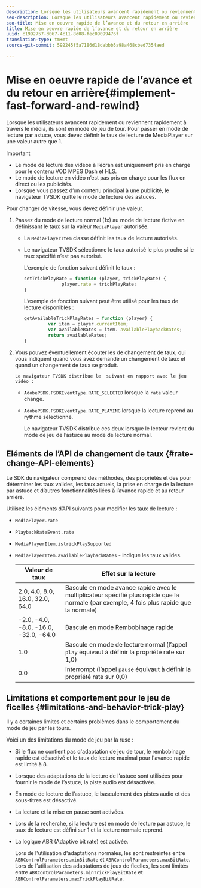```yaml
---
description: Lorsque les utilisateurs avancent rapidement ou reviennent rapidement à travers le média, ils sont en mode de jeu de tour. Pour passer en mode de lecture par astuce, vous devez définir le taux de lecture de MediaPlayer sur une valeur autre que 1.
seo-description: Lorsque les utilisateurs avancent rapidement ou reviennent rapidement à travers le média, ils sont en mode de jeu de tour. Pour passer en mode de lecture par astuce, vous devez définir le taux de lecture de MediaPlayer sur une valeur autre que 1.
seo-title: Mise en oeuvre rapide de l’avance et du retour en arrière
title: Mise en oeuvre rapide de l’avance et du retour en arrière
uuid: c1992757-d067-4c11-8d08-fec09099476f
translation-type: tm+mt
source-git-commit: 592245f5a7186d18dabbb5a98a468cbed7354aed

---
```



# Mise en oeuvre rapide de l’avance et du retour en arrière{#implement-fast-forward-and-rewind}

Lorsque les utilisateurs avancent rapidement ou reviennent rapidement à travers le média, ils sont en mode de jeu de tour. Pour passer en mode de lecture par astuce, vous devez définir le taux de lecture de MediaPlayer sur une valeur autre que 1.

>[!IMPORTANT]
>
>* Le mode de lecture des vidéos à l’écran est uniquement pris en charge pour le contenu VOD MPEG Dash et HLS.
>* Le mode de lecture en vidéo n’est pas pris en charge pour les flux en direct ou les publicités.
>* Lorsque vous passez d’un contenu principal à une publicité, le navigateur TVSDK quitte le mode de lecture des astuces.
>



Pour changer de vitesse, vous devez définir une valeur.

1. Passez du mode de lecture normal (1x) au mode de lecture fictive en définissant le taux sur la valeur `MediaPlayer` autorisée.

   * La `MediaPlayerItem` classe définit les taux de lecture autorisés.
   * Le navigateur TVSDK sélectionne le taux autorisé le plus proche si le taux spécifié n’est pas autorisé.

      L’exemple de fonction suivant définit le taux :

      ```js
      setTrickPlayRate = function (player, trickPlayRate) { 
                    player.rate = trickPlayRate; 
      }
      ```

      L’exemple de fonction suivant peut être utilisé pour  les taux de lecture disponibles :

      ```js
      getAvailableTrickPlayRates = function (player) { 
               var item = player.currentItem; 
               var availableRates = item. availablePlaybackRates; 
               return availableRates; 
      } 
      ```

1. Vous pouvez éventuellement écouter les  de changement de taux, qui vous indiquent quand vous avez demandé un changement de taux et quand un changement de taux se produit.

       Le navigateur TVSDK distribue le  suivant en rapport avec le jeu vidéo :
   
   * `AdobePSDK.PSDKEventType.RATE_SELECTED` lorsque la `rate` valeur change.

   * `AdobePSDK.PSDKEventType.RATE_PLAYING` lorsque la lecture reprend au rythme sélectionné.

      Le navigateur TVSDK distribue ces deux  lorsque le lecteur revient du mode de jeu de l’astuce au mode de lecture normal.

## Eléments de l’API de changement de taux {#rate-change-API-elements}

Le SDK du navigateur comprend des méthodes, des propriétés et des  pour déterminer les taux valides, les taux actuels, la prise en charge de la lecture par astuce et d’autres fonctionnalités liées à l’avance rapide et au retour arrière.

Utilisez les éléments d’API suivants pour modifier les taux de lecture :

* `MediaPlayer.rate`
* `PlaybackRateEvent.rate`
* `MediaPlayerItem.istrickPlaySupported`
* `MediaPlayerItem.availablePlaybackRates` - indique les taux valides.

   | Valeur de taux | Effet sur la lecture |
   |---|---|
   | 2.0, 4.0, 8.0, 16.0, 32.0, 64.0 | Bascule en mode avance rapide avec le multiplicateur spécifié plus rapide que la normale (par exemple, 4 fois plus rapide que la normale) |
   | -2.0, -4.0, -8.0, -16.0, -32.0, -64.0 | Bascule en mode Rembobinage rapide |
   | 1.0 | Bascule en mode de lecture normal (l’appel `play` équivaut à définir la propriété rate sur 1,0) |
   | 0.0 | Interrompt (l’appel `pause` équivaut à définir la propriété rate sur 0,0) |

## Limitations et comportement pour le jeu de ficelles {#limitations-and-behavior-trick-play}

Il y a certaines limites et certains problèmes dans le comportement du mode de jeu par les tours.

Voici un  des limitations du mode de jeu par la ruse :

* Si le flux ne contient pas d&#39;adaptation de jeu de tour, le rembobinage rapide est désactivé et le taux de lecture maximal pour l&#39;avance rapide est limité à 8.
* Lorsque des adaptations de la lecture de l’astuce sont utilisées pour fournir le mode de l’astuce, la piste audio est désactivée.
* En mode de lecture de l’astuce, le basculement des pistes audio et des sous-titres est désactivé.
* La lecture et la mise en pause sont activées.
* Lors de la recherche, si la lecture est en mode de lecture par astuce, le taux de lecture est défini sur 1 et la lecture normale reprend.
* La logique ABR (Adaptive bit rate) est activée.

   Lors de l&#39;utilisation d&#39;adaptations normales, les  sont restreintes entre `ABRControlParameters.minBitRate` et `ABRControlParameters.maxBitRate`. Lors de l’utilisation des adaptations de jeux de ficelles, les sont limités entre `ABRControlParameters.minTrickPlayBitRate` et `ABRControlParameters.maxTrickPlayBitRate`.